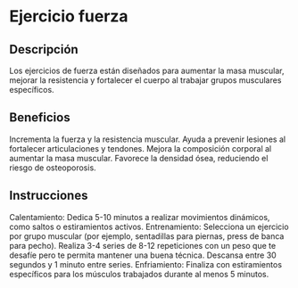 # Ejercicio fuerza

## Descripción
Los ejercicios de fuerza están diseñados para aumentar la masa muscular, mejorar la resistencia y fortalecer el cuerpo al trabajar grupos musculares específicos.

## Beneficios
Incrementa la fuerza y la resistencia muscular.
Ayuda a prevenir lesiones al fortalecer articulaciones y tendones.
Mejora la composición corporal al aumentar la masa muscular.
Favorece la densidad ósea, reduciendo el riesgo de osteoporosis.

## Instrucciones
Calentamiento: Dedica 5-10 minutos a realizar movimientos dinámicos, como saltos o estiramientos activos.
Entrenamiento:
Selecciona un ejercicio por grupo muscular (por ejemplo, sentadillas para piernas, press de banca para pecho).
Realiza 3-4 series de 8-12 repeticiones con un peso que te desafíe pero te permita mantener una buena técnica.
Descansa entre 30 segundos y 1 minuto entre series.
Enfriamiento: Finaliza con estiramientos específicos para los músculos trabajados durante al menos 5 minutos.